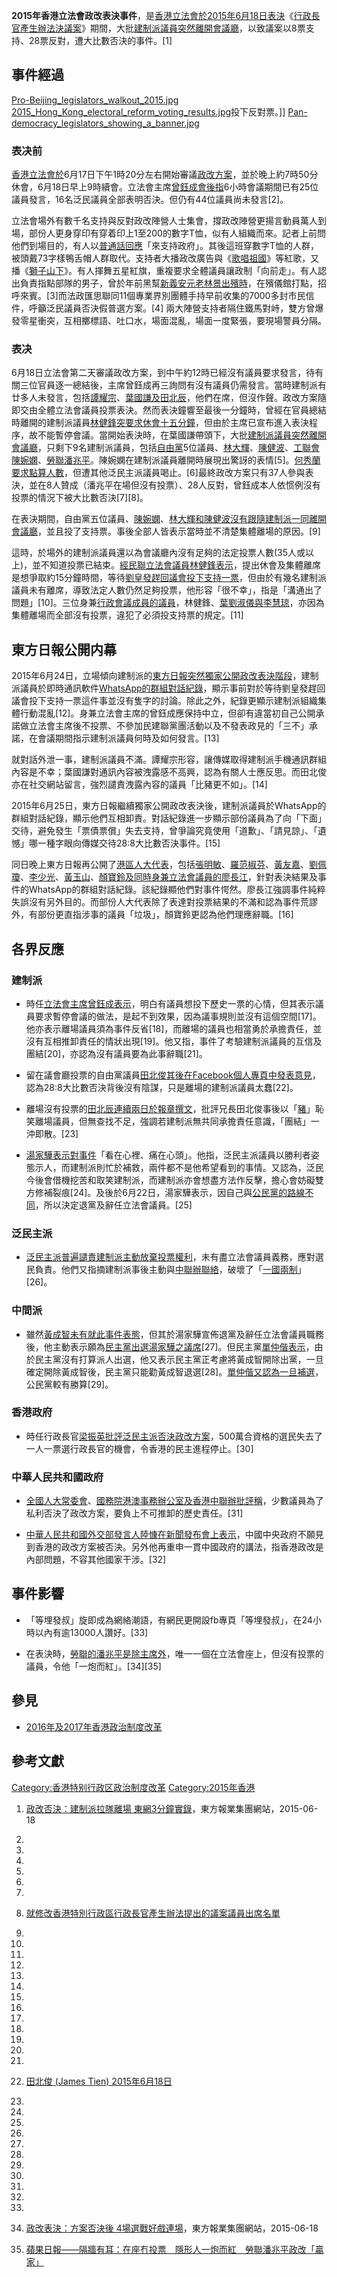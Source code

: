 **2015年香港立法會政改表決事件**，是[香港立法會於](../Page/香港立法會.md "wikilink")[2015年6月18日表決](../Page/2015年6月.md "wikilink")《[行政長官產生辦法決議案](../Page/2016年及2017年香港政治制度改革.md "wikilink")》期間，大批[建制派議員突然離開會議廳](https://zh.wikipedia.org/wiki/建制派 "wikilink")，以致議案以8票支持、28票反對，遭大比數否決的事件。\[1\]

## 事件經過

[Pro-Beijing_legislators_walkout_2015.jpg](https://zh.wikipedia.org/wiki/File:Pro-Beijing_legislators_walkout_2015.jpg "fig:Pro-Beijing_legislators_walkout_2015.jpg")
[2015_Hong_Kong_electoral_reform_voting_results.jpg](https://zh.wikipedia.org/wiki/File:2015_Hong_Kong_electoral_reform_voting_results.jpg "fig:2015_Hong_Kong_electoral_reform_voting_results.jpg")投下反對票。\]\]
[Pan-democracy_legislators_showing_a_banner.jpg](https://zh.wikipedia.org/wiki/File:Pan-democracy_legislators_showing_a_banner.jpg "fig:Pan-democracy_legislators_showing_a_banner.jpg")

### 表决前

[香港立法會於](../Page/香港立法會.md "wikilink")6月17日下午1時20分左右開始審議[政改方案](https://zh.wikipedia.org/wiki/香港政改 "wikilink")，並於晚上約7時50分休會，6月18日早上9時續會。立法會主席[曾鈺成會後指](../Page/曾鈺成.md "wikilink")6小時會議期間已有25位議員發言，16名泛民議員全部表明否決。但仍有44位議員尚未發言\[2\]。

立法會場外有數千名支持與反對政改陣營人士集會，撐政改陣營更揚言動員萬人到場，部份人更身穿印有穿着印上1至200的數字T恤，似有人組織而來。記者上前問他們到場目的，有人以[普通話回應](https://zh.wikipedia.org/wiki/普通話 "wikilink")「來支持政府」。其後這班穿數字T恤的人群，被頭戴73字樣鴨舌帽人群取代。支持者大播政改廣告與《[歌唱祖國](https://zh.wikipedia.org/wiki/歌唱祖國 "wikilink")》等紅歌，又播《[獅子山下](../Page/獅子山下_\(歌曲\).md "wikilink")》。有人揮舞五星紅旗，重複要求全體議員讓政制「向前走」。有人認出負責指點部隊的男子，曾於年前黑幫[新義安元老林景出殯時](../Page/新義安.md "wikilink")，在殯儀館打點，招呼來賓。\[3\]而法政匯思聯同11個專業界別團體手持早前收集的7000多封市民信件，呼籲泛民議員否決假普選方案。\[4\]
兩大陣營支持者隔住鐵馬對峙，雙方曾爆發零星衝突，互相擲標語、吐口水，場面混亂，場面一度緊張，要現場警員分隔。

### 表决

6月18日立法會第二天審議政改方案，到中午約12時已經沒有議員要求發言，待有關三位官員逐一總結後，主席曾鈺成再三詢問有沒有議員仍需發言。當時建制派有廿多人未發言，包括[譚耀宗](../Page/譚耀宗.md "wikilink")、[葉國謙及](../Page/葉國謙.md "wikilink")[田北辰](../Page/田北辰.md "wikilink")，他們在席，但沒作聲。政改方案隨即交由全體立法會議員投票表決。然而表決鐘響至最後一分鐘時，曾經在官員總結時離開的建制派議員[林健鋒突要求休會十五分鐘](../Page/林健鋒.md "wikilink")，但由於主席已宣布進入表決程序，故不能暫停會議。當開始表決時，在葉國謙帶頭下，大批[建制派議員突然離開會議廳](https://zh.wikipedia.org/wiki/建制派 "wikilink")，只剩下9名建制派議員，包括[自由黨](../Page/自由黨_\(香港\).md "wikilink")5位議員、[林大輝](../Page/林大輝.md "wikilink")、[陳健波](../Page/陳健波.md "wikilink")、[工聯會](https://zh.wikipedia.org/wiki/工聯會 "wikilink")[陳婉嫻](../Page/陳婉嫻.md "wikilink")、[勞聯](https://zh.wikipedia.org/wiki/勞聯 "wikilink")[潘兆平](../Page/潘兆平.md "wikilink")。陳婉嫻在建制派議員離開時展現出驚訝的表情\[5\]。[何秀蘭要求點算人數](../Page/何秀蘭.md "wikilink")，但遭其他泛民主派議員喝止。\[6\]最終政改方案只有37人參與表決，並在8人贊成（潘兆平在場但沒有投票）、28人反對，曾鈺成本人依惯例沒有投票的情況下被大比數否決\[7\]\[8\]。

在表決期間，自由黨五位議員、[陳婉嫻](../Page/陳婉嫻.md "wikilink")、[林大輝和](../Page/林大輝.md "wikilink")[陳健波沒有跟隨建制派一同離開會議廳](../Page/陳健波.md "wikilink")，並且投了支持票。事後全部人皆表示當時並不清楚集體離場的原因。\[9\]

這時，於場外的建制派議員還以為會議廳內沒有足夠的法定投票人數(35人或以上)，並不知道投票已結束。[經民聯立法會議員](https://zh.wikipedia.org/wiki/經民聯 "wikilink")[林健鋒表示](../Page/林健鋒.md "wikilink")，提出休會及集體離席是想爭取約15分鐘時間，等待[劉皇發趕回議會投下支持一票](../Page/劉皇發.md "wikilink")，但由於有幾名建制派議員未有離席，導致法定人數仍然足夠投票，他形容「很不幸」，指是「溝通出了問題」\[10\]。三位身兼[行政會議成員的議員](https://zh.wikipedia.org/wiki/行政會議 "wikilink")，林健鋒、[葉劉淑儀與](../Page/葉劉淑儀.md "wikilink")[李慧琼](../Page/李慧琼.md "wikilink")，亦因為集體離場而全部沒有投票，違犯了必須投支持票的規定。\[11\]

## 東方日報公開内幕

2015年6月24日，立場傾向建制派的[東方日報突然獨家公開政改表決階段](https://zh.wikipedia.org/wiki/東方日報 "wikilink")，建制派議員於即時通訊軟件[WhatsApp的群組對話紀錄](../Page/WhatsApp.md "wikilink")，顯示事前對於等待劉皇發趕回議會投下支持一票這件事並沒有隻字的討論。除此之外，紀錄更顯示建制派組織集體行動混亂\[12\]。身兼立法會主席的曾鈺成應保持中立，但卻有違當初自己公開承諾做立法會主席後不投票、不參加民建聯黨團活動以及不發表政見的「三不」承諾，在會議期間指示建制派議員何時及如何發言。\[13\]

就對話外泄一事，建制派議員不滿。譚耀宗形容，讓傳媒取得建制派手機通訊群組內容是不幸；葉國謙對通訊內容被洩露感不高興，認為有關人士應反思。而田北俊亦在社交網站留言，強烈譴責洩露內容的議員「比豬更不如」。\[14\]

2015年6月25日，東方日報繼續獨家公開政改表決後，建制派議員於WhatsApp的群組對話紀錄，顯示他們互相卸責。對話紀錄進一步顯示部份議員為了向「下面」交待，避免發生「票債票償」失去支持，曾爭論究竟使用「道歉」、「請見諒」、「遺憾」哪一種字眼向傳媒交待28:8大比數否決事件。\[15\]

同日晚上東方日報再公開了[港區人大代表](https://zh.wikipedia.org/wiki/港區人大代表 "wikilink")，包括[張明敏](../Page/張明敏.md "wikilink")、[羅范椒芬](../Page/羅范椒芬.md "wikilink")、[黃友嘉](../Page/黃友嘉.md "wikilink")、[劉佩瓊](../Page/劉佩瓊.md "wikilink")、[李少光](../Page/李少光.md "wikilink")、[黃玉山](../Page/黃玉山.md "wikilink")、[顏寶鈴及同時身兼立法會議員的](../Page/顏寶鈴.md "wikilink")[廖長江](../Page/廖長江.md "wikilink")，針對表決結果及事件的WhatsApp的群組對話紀錄。該紀錄顯他們對事件愕然。廖長江強調事件純粹失誤沒有另外目的。而部份人大代表除了表達對投票結果的不滿和認為事件荒謬外，有部份更直指涉事的議員「垃圾」，顏寶鈴更認為他們理應辭職。\[16\]

## 各界反應

### 建制派

  - 時任[立法會主席](../Page/香港立法會主席.md "wikilink")[曾鈺成表示](../Page/曾鈺成.md "wikilink")，明白有議員想投下歷史一票的心情，但其表示議員要求暫停會議的做法，是起不到效果，因為議事規則並沒有這個空間\[17\]。他亦表示離場議員須為事件反省\[18\]，而離場的議員也相當勇於承擔責任，並沒有互相推卸責任的情狀出現\[19\]。他又指，事件了考驗建制派議員的互信及團結\[20\]，亦認為沒有議員要為此事辭職\[21\]。

<!-- end list -->

  - 留在議會廳投票的自由黨議員[田北俊其後在](../Page/田北俊.md "wikilink")[Facebook個人專頁中發表意見](../Page/Facebook.md "wikilink")，認為28:8大比數否決背後沒有陰謀，只是離場的建制派議員太蠢\[22\]。

<!-- end list -->

  - 離場沒有投票的[田北辰連續兩日於報章撰文](../Page/田北辰.md "wikilink")，批評兄長田北俊事後以「[豬](https://zh.wikipedia.org/wiki/豬 "wikilink")」恥笑離場議員，但無查找不足，強調若建制派無共同承擔責任意識，「團結」一沖即散。\[23\]

<!-- end list -->

  - [湯家驊表示對事件](../Page/湯家驊.md "wikilink")「看在心裡、痛在心頭」。他指，泛民主派議員以勝利者姿態示人，而建制派則忙於補救，兩件都不是他希望看到的事情。又認為，泛民今後會借機挖苦和取笑建制派，而建制派亦會想盡方法作反擊，擔心會妨礙雙方修補裂痕\[24\]。及後於6月22日，湯家驊表示，因自己與[公民黨的路線不同](https://zh.wikipedia.org/wiki/公民黨 "wikilink")，所以決定退黨及辭任立法會議員。\[25\]

### 泛民主派

  - [泛民主派普遍譴責建制派主動放棄投票權利](../Page/泛民主派.md "wikilink")，未有盡立法會議員義務，應對選民負責。他們又指摘建制派事後主動與[中聯辦聯絡](https://zh.wikipedia.org/wiki/中央人民政府駐特別行政區聯絡辦公室 "wikilink")，破壞了「[一國兩制](https://zh.wikipedia.org/wiki/一國兩制 "wikilink")」\[26\]。

### 中間派

  - 雖然[黃成智未有就此事件表態](../Page/黃成智.md "wikilink")，但其於湯家驊宣佈退黨及辭任立法會議員職務後，他主動表示願為[民主黨出選湯家驊之議席](../Page/民主黨_\(香港\).md "wikilink")\[27\]。但民主黨[單仲偕表示](../Page/單仲偕.md "wikilink")，由於民主黨沒有打算派人出選，他又表示民主黨正考慮將黃成智開除出黨，一旦確定開除黃成智後，民主黨只能勸黃成智退選\[28\]。[單仲偕又認為一旦補選](../Page/單仲偕.md "wikilink")，公民黨較有勝算\[29\]。

### 香港政府

  - 時任行政長官[梁振英批評泛民主派否決政改方案](../Page/梁振英.md "wikilink")，500萬合資格的選民失去了一人一票選行政長官的機會，令香港的民主進程停止。\[30\]

### 中華人民共和國政府

  - [全國人大常委會](https://zh.wikipedia.org/wiki/全國人大常委會 "wikilink")、[國務院港澳事務辦公室及](https://zh.wikipedia.org/wiki/國務院港澳事務辦公室 "wikilink")[香港中聯辦批評稱](../Page/中央人民政府駐香港特別行政區聯絡辦公室.md "wikilink")，少數議員為了私利否決了政改方案，要負上不可推卸的歷史責任。\[31\]

<!-- end list -->

  - [中華人民共和國外交部發言人](https://zh.wikipedia.org/wiki/中華人民共和國外交部發言人 "wikilink")[陸慷在新聞發布會上表示](https://zh.wikipedia.org/wiki/陸慷 "wikilink")，中國中央政府不願見到香港的政改方案被否決。另外他再重申一貫中國政府的講法，指香港政改是內部問題，不容其他國家干涉。\[32\]

## 事件影響

  - 「等埋發叔」旋即成為網絡潮語，有網民更開設fb專頁「等埋發叔」，在24小時以內有逾13000人讚好。\[33\]

<!-- end list -->

  - 在表決時，[勞聯的](https://zh.wikipedia.org/wiki/勞聯 "wikilink")[潘兆平是除主席外](../Page/潘兆平.md "wikilink")，唯一一個在立法會座上，但沒有投票的議員，令他「一炮而紅」。\[34\]\[35\]

## 參見

  - [2016年及2017年香港政治制度改革](../Page/2016年及2017年香港政治制度改革.md "wikilink")

## 參考文獻

[Category:香港特别行政区政治制度改革](https://zh.wikipedia.org/wiki/Category:香港特别行政区政治制度改革 "wikilink")
[Category:2015年香港](https://zh.wikipedia.org/wiki/Category:2015年香港 "wikilink")

1.  [政改否決：建制派拉隊離場
    東網3分鐘實錄](http://hk.on.cc/hk/bkn/cnt/news/20150618/bkn-20150618173327843-0618_00822_001.html)，東方報業集團網站，2015-06-18

2.

3.

4.

5.

6.

7.

8.  [就修改香港特別行政區行政長官產生辦法提出的議案議員出席名單](http://www.legco.gov.hk/yr14-15/chinese/counmtg/voting/v20150617.pdf)

9.

10.

11.

12.

13.

14.

15.

16.

17.

18.
19.

20.
21.
22. [田北俊 (James
    Tien) 2015年6月18日](https://www.facebook.com/tienjames/photos/a.578840672157323.1073741825.247953171912743/921243441250376/?type=1&theater)

23.

24.

25.

26.

27.

28.

29.

30.
31.
32.

33.

34. [政改表決：方案否決後 4場選戰好戲連場](http://hk.on.cc/hk/bkn/cnt/news/20150618/bkn-20150618120625347-0618_00822_001.html)，東方報業集團網站，2015-06-18

35. [蘋果日報——隔牆有耳：在座冇投票　隱形人一炮而紅　勞聯潘兆平政改「贏家」](http://hk.apple.nextmedia.com/news/art/20150622/19193600)